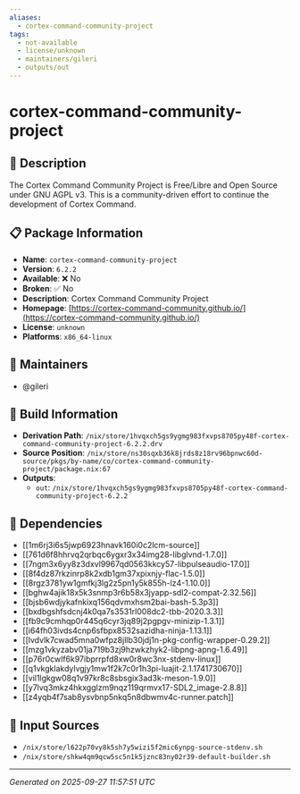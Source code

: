 ```yaml
---
aliases:
  - cortex-command-community-project
tags:
  - not-available
  - license/unknown
  - maintainers/gileri
  - outputs/out
---
```


# cortex-command-community-project

## 📝 Description

The Cortex Command Community Project is Free/Libre and Open Source under GNU AGPL v3.
This is a community-driven effort to continue the development of Cortex Command.


## 📋 Package Information

- **Name**: `cortex-command-community-project`
- **Version**: `6.2.2`
- **Available**: ❌ No
- **Broken**: ✅ No
- **Description**: Cortex Command Community Project
- **Homepage**: [https://cortex-command-community.github.io/](https://cortex-command-community.github.io/)
- **License**: `unknown`
- **Platforms**: `x86_64-linux`
## 👥 Maintainers

- @gileri


## 🔧 Build Information

- **Derivation Path**: `/nix/store/1hvqxch5gs9ygmg983fxvps8705py48f-cortex-command-community-project-6.2.2.drv`
- **Source Position**: `/nix/store/ns30sqxb36k8jrds8z18rv96bpnwc60d-source/pkgs/by-name/co/cortex-command-community-project/package.nix:67`
- **Outputs**:
  - `out`:  `/nix/store/1hvqxch5gs9ygmg983fxvps8705py48f-cortex-command-community-project-6.2.2`

## 🔗 Dependencies

- [[1m6rj3i6s5jwp6923hnavk160i0c2lcm-source]]
- [[761d6f8hhrvq2qrbqc6ygxr3x34img28-libglvnd-1.7.0]]
- [[7ngm3x6yy8z3dxvl9967qd0563kkcy57-libpulseaudio-17.0]]
- [[8f4dz87rkzinrp8k2xdb1gm37xpixnjy-flac-1.5.0]]
- [[8rgz3781yw1gmfkj3lg2z5pn1y5k855h-lz4-1.10.0]]
- [[bghw4ajik18x5k3snmp3r6b58x3jyapp-sdl2-compat-2.32.56]]
- [[bjsb6wdjykafnkixq156qdvmxhsm2bai-bash-5.3p3]]
- [[bxdbgshfsdcnj4k0qa7s3531rl008dc2-tbb-2020.3.3]]
- [[fb9c9cmhqp0r445q6cyr3jq89j2pgpgv-minizip-1.3.1]]
- [[i64fh03ivds4cnp6sfbpx8532sazidha-ninja-1.13.1]]
- [[lvdvlk7cwad5mna0wfpz8jllb30jdj1n-pkg-config-wrapper-0.29.2]]
- [[mzg1vkyzabv01ja719b3zj9hzwkzhyk2-libpng-apng-1.6.49]]
- [[p76r0cwlf6k97ibprrpfd8xw0r8wc3nx-stdenv-linux]]
- [[q1vkgklakdylvgjy1mw1f2k7c0r1h3pi-luajit-2.1.1741730670]]
- [[vil1lgkgw08q1v97kr8c8sbsgix3ad3k-meson-1.9.0]]
- [[y7lvq3mkz4hkxgglzm9nqz119qrmvx17-SDL2_image-2.8.8]]
- [[z4yqb4f7sab8ysvbnp5nkq5n8dbwmv4c-runner.patch]]

## 📁 Input Sources

- `/nix/store/l622p70vy8k5sh7y5wizi5f2mic6ynpg-source-stdenv.sh`
- `/nix/store/shkw4qm9qcw5sc5n1k5jznc83ny02r39-default-builder.sh`

---
*Generated on 2025-09-27 11:57:51 UTC*
